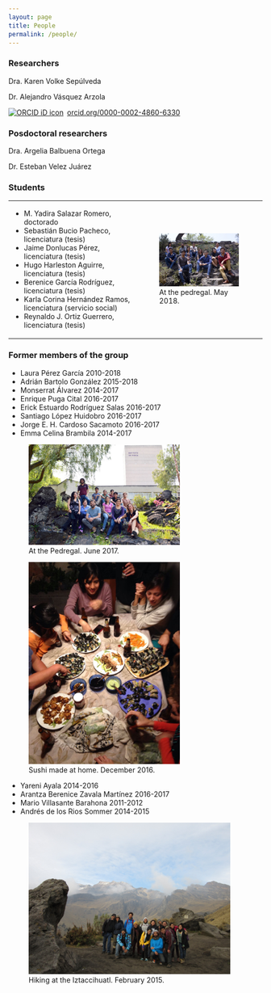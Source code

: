 ```yaml
---
layout: page
title: People
permalink: /people/
---
```


### Researchers
Dra. Karen Volke Sepúlveda

Dr. Alejandro Vásquez Arzola <div itemscope itemtype="https://schema.org/Person"><a itemprop="sameAs" content="https://orcid.org/0000-0002-4860-6330" href="https://orcid.org/0000-0002-4860-6330" target="orcid.widget" rel="noopener noreferrer" style="vertical-align:top;"><img src="https://orcid.org/sites/default/files/images/orcid_16x16.png" style="width:1em;margin-right:.5em;" alt="ORCID iD icon">orcid.org/0000-0002-4860-6330</a></div>

### Posdoctoral researchers
Dra. Argelia Balbuena Ortega

Dr. Esteban Velez Juárez

### Students
<table>
  <tr>
    <td width="50%">
 

<ul>
  <li>M. Yadira Salazar Romero, doctorado</li>
 <li>Sebastián Bucio Pacheco, licenciatura (tesis)</li>
 <li>Jaime Donlucas Pérez, licenciatura (tesis)</li>
 <li>Hugo Harleston Aguirre, licenciatura (tesis)</li>
 <li>Berenice García Rodríguez, licenciatura (tesis)</li>
 <li>Karla Corina Hernández Ramos, licenciatura (servicio social)</li>
 <li>Reynaldo J. Ortiz Guerrero, licenciatura (tesis)</li>
</ul>


</td>
<td>

<figure>
  <img src="/imagenes/Grupo Manipulacion Optica-15.JPG" width="100%">
  <figcaption>At the pedregal. May 2018.</figcaption>
</figure>
</td>
</tr>
</table>

### Former members of the group



* Laura Pérez García 2010-2018
* Adrián Bartolo González 2015-2018
* Monserrat Álvarez 2014-2017
* Enrique Puga Cital 2016-2017
* Erick Estuardo Rodríguez Salas 2016-2017
* Santiago López Huidobro 2016-2017
* Jorge E. H. Cardoso Sacamoto 2016-2017
* Emma Celina Brambila 2014-2017

<figure>
  <img src="/imagenes/Ratchet3.jpg" width="300">
  <figcaption>At the Pedregal. June 2017.</figcaption>
</figure>

<figure>
  <img src="/imagenes/PHOTO-2016-12-14-23-37-15.jpg" width="300">
  <figcaption>Sushi made at home. December 2016.</figcaption>
</figure>

* Yareni Ayala 2014-2016
* Arantza Berenice Zavala Martínez 2016-2017
* Mario Villasante Barahona 2011-2012
* Andrés de los Rios Sommer 2014-2015

<figure>
  <img src="/imagenes/grupo2015.jpg" width="400">
  <figcaption>Hiking at the Iztaccihuatl. February 2015.</figcaption>
</figure>



